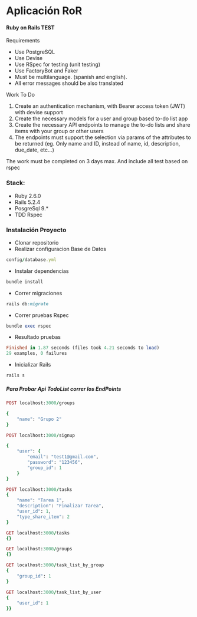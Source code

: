 
# Aplicación RoR

#### Ruby on Rails TEST

Requirements

- Use PostgreSQL
- Use Devise
- Use RSpec for testing (unit testing)
- Use FactoryBot and Faker
- Must be multilanguage. (spanish and english). 
- All error messages should be also translated

Work To Do

1. Create an authentication mechanism, with Bearer access token (JWT) with devise support
2. Create the necessary models for a user and group based to-do list app
3. Create the necessary API endpoints to manage the to-do lists and share items with your group or other users
4. The endpoints must support the selection via params of the attributes to be returned (eg. Only name and ID, instead of name, id, description, due_date, etc...)

The work must be completed on 3 days max. And include all test based on rspec


### Stack: 
- Ruby 2.6.0 
- Rails 5.2.4
- PosgreSql 9.*
- TDD Rspec

### Instalación Proyecto
- Clonar repositorio
- Realizar configuracion Base de Datos
```ruby
config/database.yml
```

- Instalar dependencias 
```ruby
bundle install 
```

- Correr migraciones 
```ruby
rails db:migrate

```

- Correr pruebas Rspec 
```ruby
bundle exec rspec
```

- Resultado pruebas
```ruby 
Finished in 1.87 seconds (files took 4.21 seconds to load)
29 examples, 0 failures
```

- Inicializar Rails 
```ruby
rails s
```

##### Para Probar Api TodoList correr los EndPoints

```ruby
POST localhost:3000/groups 

{
	"name": "Grupo 2"
}
```
```ruby
POST localhost:3000/signup

{
	"user": {
		"email": "test1@gmail.com",
		"password": "123456",
		"group_id": 1
	}
}
```
```ruby
POST localhost:3000/tasks
{
	"name": "Tarea 1",
	"description": "Finalizar Tarea",
	"user_id": 1,
	"type_share_item": 2
}
```
```ruby
GET localhost:3000/tasks
{}
```
```ruby
GET localhost:3000/groups
{}
```
```ruby
GET localhost:3000/task_list_by_group
{
	"group_id": 1
}
```
```ruby
GET localhost:3000/task_list_by_user
{
	"user_id": 1
}}
```

